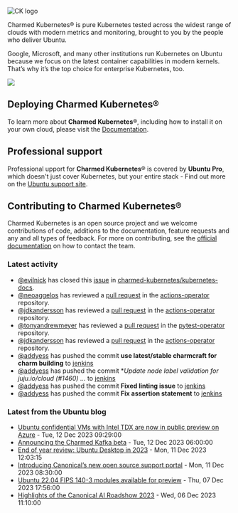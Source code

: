 ![CK logo](https://assets.ubuntu.com/v1/451d4cf4-Charmed+Kubernetes_RGB_onWhite_2022.svg)

Charmed Kubernetes® is pure Kubernetes tested across the widest range of clouds with modern metrics and monitoring, brought to you by the people who deliver Ubuntu.

Google, Microsoft, and many other institutions run Kubernetes on Ubuntu because we focus on the latest container capabilities in modern kernels. That’s why it’s the top choice for enterprise Kubernetes, too.

![](https://assets.ubuntu.com/v1/843c77b6-juju-at-a-glace.svg)

## Deploying Charmed Kubernetes®

To learn more about **Charmed Kubernetes**®, including how to install it on your own cloud, please visit the [Documentation][docs].

## Professional support

Professional upport for **Charmed Kubernetes**® is covered by **Ubuntu Pro**, which doesn't just cover Kubernetes, but your entire stack - Find out more on the [Ubuntu support site](https://ubuntu.com/support).

## Contributing to Charmed Kubernetes®

Charmed Kubernetes is an open source project and we welcome contributions of code, additions to the documentation, feature requests and any and all types of feedback. For more on contributing, see the [official documentation][get-in-touch] on how to contact the team.

<!-- LINKS -->
[docs]: https://ubuntu.com/kubernetes/docs
[get-in-touch]: https://ubuntu.com/kubernetes/docs/get-in-touch

### Latest activity

<!-- activity starts -->
 - [@evilnick](https://github.com/evilnick) has closed this [issue](https://github.com/charmed-kubernetes/kubernetes-docs/issues/820) in [charmed-kubernetes/kubernetes-docs](https://api.github.com/repos/charmed-kubernetes/kubernetes-docs).
 - [@neoaggelos](https://github.com/neoaggelos) has reviewed a [pull request](https://github.com/charmed-kubernetes/actions-operator/pull/63) in the [actions-operator](https://github.com/charmed-kubernetes/actions-operator) repository.
 - [@jdkandersson](https://github.com/jdkandersson) has reviewed a [pull request](https://github.com/charmed-kubernetes/actions-operator/pull/63) in the [actions-operator](https://github.com/charmed-kubernetes/actions-operator) repository.
 - [@tonyandrewmeyer](https://github.com/tonyandrewmeyer) has reviewed a [pull request](https://github.com/charmed-kubernetes/pytest-operator/pull/121) in the [pytest-operator](https://github.com/charmed-kubernetes/pytest-operator) repository.
 - [@jdkandersson](https://github.com/jdkandersson) has reviewed a [pull request](https://github.com/charmed-kubernetes/actions-operator/pull/63) in the [actions-operator](https://github.com/charmed-kubernetes/actions-operator) repository.
 - [@addyess](https://github.com/addyess) has pushed the commit **use latest/stable charmcraft for charm building** to [jenkins](https://github.com/charmed-kubernetes/jenkins)
 - [@addyess](https://github.com/addyess) has pushed the commit **Update node label validation for juju.io/cloud (#1460)  *...** to [jenkins](https://github.com/charmed-kubernetes/jenkins)
 - [@addyess](https://github.com/addyess) has pushed the commit **Fixed linting issue** to [jenkins](https://github.com/charmed-kubernetes/jenkins)
 - [@addyess](https://github.com/addyess) has pushed the commit **Fix assertion statement** to [jenkins](https://github.com/charmed-kubernetes/jenkins)
<!-- activity ends -->

<!-- roadmap starts -->

<!-- roadmap ends -->

### Latest from the Ubuntu blog

<!-- blog starts -->
* [Ubuntu confidential VMs with Intel TDX are now in public preview on Azure](https://ubuntu.com//blog/ubuntu-confidential-vms-intel-tdx-azure-public-preview) - Tue, 12 Dec 2023 09:29:00 
* [Announcing the Charmed Kafka beta](https://ubuntu.com//blog/charmed-kafka-beta) - Tue, 12 Dec 2023 06:00:00 
* [End of year review: Ubuntu Desktop in 2023](https://ubuntu.com//blog/end-of-year-review-ubuntu-desktop-in-2023) - Mon, 11 Dec 2023 12:03:15 
* [Introducing Canonical’s new open source support portal](https://ubuntu.com//blog/introducing-canonicals-new-open-source-support-portal) - Mon, 11 Dec 2023 08:30:00 
* [Ubuntu 22.04 FIPS 140-3 modules available for preview](https://ubuntu.com//blog/ubuntu-22-04-fips-140-3-modules-available-for-preview) - Thu, 07 Dec 2023 17:56:00 
* [Highlights of the Canonical AI Roadshow 2023](https://ubuntu.com//blog/highlights-canonical-ai-roadshow-2023) - Wed, 06 Dec 2023 11:10:00 
<!-- blog ends -->
